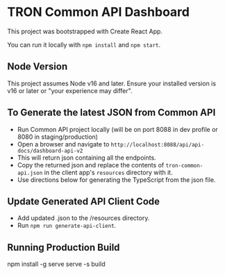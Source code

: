 # TRON Common API Dashboard

This project was bootstrapped with Create React App.

You can run it locally with `npm install` and `npm start`.

## Node Version

This project assumes Node v16 and later.  Ensure your installed version is v16 or later or "your experience may differ".

## To Generate the latest JSON from Common API

* Run Common API project locally (will be on port 8088 in dev profile or 8080 in staging/production)
* Open a browser and navigate to `http://localhost:8088/api/api-docs/dashboard-api-v2`
* This will return json containing all the endpoints.
* Copy the returned json and replace the contents of `tron-common-api.json` in the client app's `resources` directory with it.
* Use directions below for generating the TypeScript from the json file.

## Update Generated API Client Code

* Add updated .json to the /resources directory.
* Run `npm run generate-api-client`.

## Running Production Build
npm install -g serve
serve -s build


